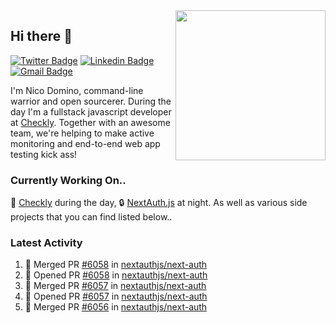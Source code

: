 <img align="right" src="https://user-images.githubusercontent.com/7415984/172472491-91b16eac-fa22-4ecf-92df-d687139fd1f9.gif" width="240" />

## Hi there 👋

[![Twitter Badge](https://img.shields.io/badge/-@ndom91-1ca0f1?style=flat-square&labelColor=1ca0f1&logo=twitter&logoColor=white&link=https://twitter.com/ndom91)](https://twitter.com/ndom91) [![Linkedin Badge](https://img.shields.io/badge/-ndom91-blue?style=flat-square&logo=Linkedin&logoColor=white&link=https://www.linkedin.com/in/ndom91/)](https://www.linkedin.com/in/ndom91/) [![Gmail Badge](https://img.shields.io/badge/-yo@ndo.dev-c14438?style=flat-square&logo=mail.ru&logoColor=white&link=mailto:yo@ndo.dev)](mailto:yo@ndo.dev)

I'm Nico Domino, command-line warrior and open sourcerer. During the day I'm a fullstack javascript developer at [Checkly](https://checklyhq.com). Together with an awesome team, we're helping to make active monitoring and end-to-end web app testing kick ass!

### Currently Working On..

🦝 [Checkly](https://checklyhq.com) during the day, 🔒 [NextAuth.js](https://github.com/nextauthjs/next-auth) at night. As well as various side projects that you can find listed below..

<!--START_SECTION_PROFILE_VIEWS:readme-info-->
<!--END_SECTION_PROFILE_VIEWS:readme-info-->

<!--START_SECTION_DAILY_COMMIT:readme-info-->
<!--END_SECTION_DAILY_COMMIT:readme-info-->

<!--START_SECTION_WEEKLY_COMMIT:readme-info-->
<!--END_SECTION_WEEKLY_COMMIT:readme-info-->

### Latest Activity

<!--START_SECTION:activity-->
1. 🎉 Merged PR [#6058](https://github.com/nextauthjs/next-auth/pull/6058) in [nextauthjs/next-auth](https://github.com/nextauthjs/next-auth)
2. 💪 Opened PR [#6058](https://github.com/nextauthjs/next-auth/pull/6058) in [nextauthjs/next-auth](https://github.com/nextauthjs/next-auth)
3. 🎉 Merged PR [#6057](https://github.com/nextauthjs/next-auth/pull/6057) in [nextauthjs/next-auth](https://github.com/nextauthjs/next-auth)
4. 💪 Opened PR [#6057](https://github.com/nextauthjs/next-auth/pull/6057) in [nextauthjs/next-auth](https://github.com/nextauthjs/next-auth)
5. 🎉 Merged PR [#6056](https://github.com/nextauthjs/next-auth/pull/6056) in [nextauthjs/next-auth](https://github.com/nextauthjs/next-auth)
<!--END_SECTION:activity-->
